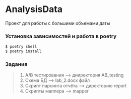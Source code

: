 # AnalysisData

Проект для работы с большими объемами даты

### Установка зависимостей и работа в poetry

```sh
$ poetry shell
$ poetry install
```

### Задания

> 1. A/B тестирования --> дииректория AB_testing
> 2. Схема БД --> lab_2.docx файл
> 3. Скрипт парсинга отчёта --> директорию report
> 4. Скрипты маппера --> mapper
